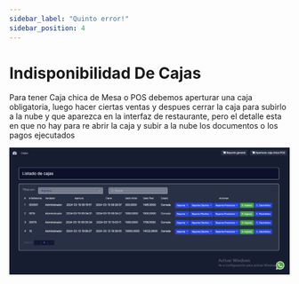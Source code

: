 ```yaml
---
sidebar_label: "Quinto error!"
sidebar_position: 4
---
```

# Indisponibilidad De Cajas

Para tener  Caja chica de Mesa o POS debemos aperturar una caja obligatoria, luego hacer ciertas ventas y despues cerrar la caja para subirlo a la nube y que aparezca en la interfaz de restaurante, pero el detalle esta en que no hay para re abrir la caja y subir a la nube los documentos o los pagos ejecutados

![Imagen 5](/static/img/imagen5.png)
 
